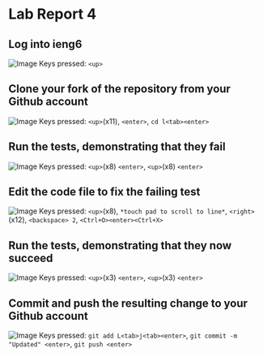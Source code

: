 # Lab Report 4

## Log into ieng6
![Image]()
Keys pressed: `<up>`

## Clone your fork of the repository from your Github account
![Image]()
Keys pressed: `<up>`(x11), `<enter>`, `cd l<tab><enter>`

## Run the tests, demonstrating that they fail
![Image]()
Keys pressed: `<up>`(x8) `<enter>`, `<up>`(x8) `<enter>`

## Edit the code file to fix the failing test
![Image]()
Keys pressed: `<up>`(x8), `*touch pad to scroll to line*`, `<right>`(x12), `<backspace> 2`, `<Ctrl+O><enter><Ctrl+X>`

## Run the tests, demonstrating that they now succeed
![Image]()
Keys pressed: `<up>`(x3) `<enter>`, `<up>`(x3) `<enter>`

## Commit and push the resulting change to your Github account
![Image]()
Keys pressed: `git add L<tab>j<tab><enter>`, `git commit -m "Updated" <enter>`, `git push <enter>`
